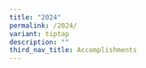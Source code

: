 ```yaml
---
title: "2024"
permalink: /2024/
variant: tiptap
description: ""
third_nav_title: Accomplishments
---
```

